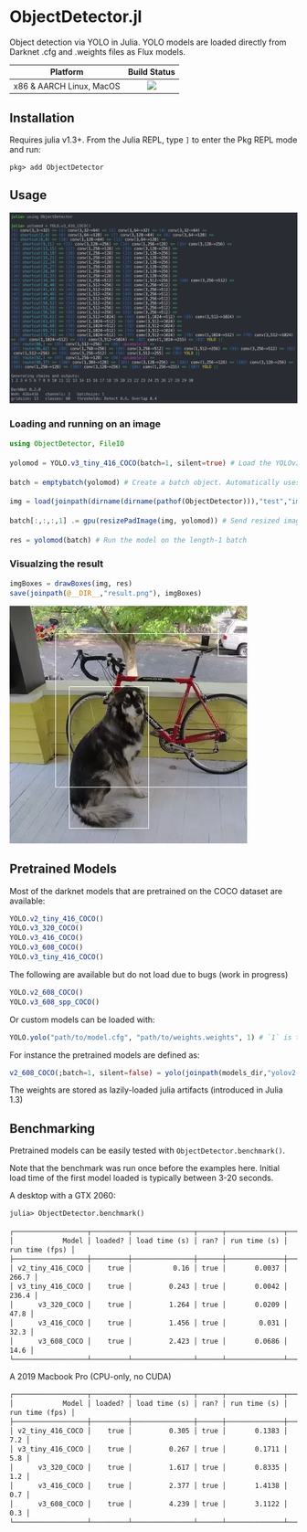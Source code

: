 # ObjectDetector.jl

Object detection via YOLO in Julia. YOLO models are loaded directly from Darknet .cfg and .weights files as Flux models.


| **Platform**                                                               | **Build Status**                                                                                |
|:-------------------------------------------------------------------------------:|:-----------------------------------------------------------------------------------------------:|
| x86 & AARCH Linux, MacOS | [![][travis-img]][travis-url] |


## Installation

Requires julia v1.3+. From the Julia REPL, type `]` to enter the Pkg REPL mode and run:

```
pkg> add ObjectDetector
```

## Usage

![prettyprint example](examples/prettyprint.png)

### Loading and running on an image
```julia
using ObjectDetector, FileIO

yolomod = YOLO.v3_tiny_416_COCO(batch=1, silent=true) # Load the YOLOv3-tiny model pretrained on COCO, with a batch size of 1

batch = emptybatch(yolomod) # Create a batch object. Automatically uses the GPU if available

img = load(joinpath(dirname(dirname(pathof(ObjectDetector))),"test","images","dog-cycle-car.png"))

batch[:,:,:,1] .= gpu(resizePadImage(img, yolomod)) # Send resized image to the batch

res = yolomod(batch) # Run the model on the length-1 batch
```

### Visualzing the result
```julia
imgBoxes = drawBoxes(img, res)
save(joinpath(@__DIR__,"result.png"), imgBoxes)
```
![dog-cycle-car with boxes](examples/result.png)


## Pretrained Models
Most of the darknet models that are pretrained on the COCO dataset are available:
```julia
YOLO.v2_tiny_416_COCO()
YOLO.v3_320_COCO()
YOLO.v3_416_COCO()
YOLO.v3_608_COCO()
YOLO.v3_tiny_416_COCO()
```
The following are available but do not load due to bugs (work in progress)
```julia
YOLO.v2_608_COCO()
YOLO.v3_608_spp_COCO()
```

Or custom models can be loaded with:
```julia
YOLO.yolo("path/to/model.cfg", "path/to/weights.weights", 1) # `1` is the batch size.
```

For instance the pretrained models are defined as:
```julia
v2_608_COCO(;batch=1, silent=false) = yolo(joinpath(models_dir,"yolov2-608.cfg"), getArtifact("yolov2-COCO"), batch, silent=silent)
```

The weights are stored as lazily-loaded julia artifacts (introduced in Julia 1.3)

## Benchmarking

Pretrained models can be easily tested with `ObjectDetector.benchmark()`.

Note that the benchmark was run once before the examples here. Initial load time
of the first model loaded is typically between 3-20 seconds.

A desktop with a GTX 2060:
```
julia> ObjectDetector.benchmark()

┌──────────────────┬─────────┬───────────────┬──────┬──────────────┬────────────────┐
│            Model │ loaded? │ load time (s) │ ran? │ run time (s) │ run time (fps) │
├──────────────────┼─────────┼───────────────┼──────┼──────────────┼────────────────┤
│ v2_tiny_416_COCO │    true │          0.16 │ true │       0.0037 │          266.7 │
│ v3_tiny_416_COCO │    true │         0.243 │ true │       0.0042 │          236.4 │
│      v3_320_COCO │    true │         1.264 │ true │       0.0209 │           47.8 │
│      v3_416_COCO │    true │         1.456 │ true │        0.031 │           32.3 │
│      v3_608_COCO │    true │         2.423 │ true │       0.0686 │           14.6 │
└──────────────────┴─────────┴───────────────┴──────┴──────────────┴────────────────┘
```

A 2019 Macbook Pro (CPU-only, no CUDA)
```
┌──────────────────┬─────────┬───────────────┬──────┬──────────────┬────────────────┐
│            Model │ loaded? │ load time (s) │ ran? │ run time (s) │ run time (fps) │
├──────────────────┼─────────┼───────────────┼──────┼──────────────┼────────────────┤
│ v2_tiny_416_COCO │    true │         0.305 │ true │       0.1383 │            7.2 │
│ v3_tiny_416_COCO │    true │         0.267 │ true │       0.1711 │            5.8 │
│      v3_320_COCO │    true │         1.617 │ true │       0.8335 │            1.2 │
│      v3_416_COCO │    true │         2.377 │ true │       1.4138 │            0.7 │
│      v3_608_COCO │    true │         4.239 │ true │       3.1122 │            0.3 │
└──────────────────┴─────────┴───────────────┴──────┴──────────────┴────────────────┘
```


[discourse-tag-url]: https://discourse.julialang.org/tags/yolo

[travis-img]: https://travis-ci.com/r3tex/ObjectDetector.jl.svg?branch=master
[travis-url]: https://travis-ci.com/r3tex/ObjectDetector.jl

[codecov-img]: https://codecov.io/gh/r3tex/ObjectDetector.jl/branch/master/graph/badge.svg
[codecov-url]: https://codecov.io/gh/r3tex/ObjectDetector.jl

[coveralls-img]: https://coveralls.io/repos/github/r3tex/ObjectDetector.jl/badge.svg?branch=master
[coveralls-url]: https://coveralls.io/github/r3tex/ObjectDetector.jl?branch=master

[issues-url]: https://github.com/r3tex/ObjectDetector.jl/issues
